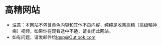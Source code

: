 # 高精网站
 - 注意：本网站不包含黄色内容和其他不良内容，纯纯是收集高精（高级精神病）视频，如果你在观看途中不适，请关闭此网站。
 -  如有问题，请发邮件给[lqsp@Outlook.com](mailto：lqsp@Outlook.com)
